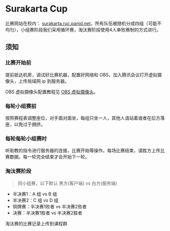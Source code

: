 # Surakarta Cup

比赛网站在校内： [surakarta.ruc.panjd.net](https://surakarta.ruc.panjd.net)，所有队伍被随机分成四组（可能不均匀），小组赛阶段我们采用循环赛，淘汰赛阶段使用4人单败赛制的方式进行。

## 须知

### 比赛开始前

提前抵达机房，调试好比赛机器，配置好网络和 OBS，加入腾讯会议打开虚拟摄像头，上传局域网 ip 到服务器。

OBS 虚拟摄像头配置教程见 [OBS 虚拟摄像头](../guidance/obs/obs.md)。

### 每轮小组赛前

按照赛程表调整座位，对手面对面坐，每组只坐一人，其他人请站着或者在后方落座，以免过于拥挤。

### 每轮每轮小组赛时

听助教的指令进行服务器的连接，比赛开始等操作。每场比赛结束，请胜方上传比赛数据。每一轮完全结束才会开始下一轮。

### 淘汰赛阶段

> 同小组赛，以下默认 黑方(客户端) vs	白方(服务端)

- 半决赛1：A 组 vs B 组
- 半决赛2：C 组 vs D 组
- 铜牌赛：半决赛1败者 vs 半决赛2败者
- 决赛：半决赛1胜者 vs 半决赛2胜者

淘汰赛的比赛记录上传到课程群
